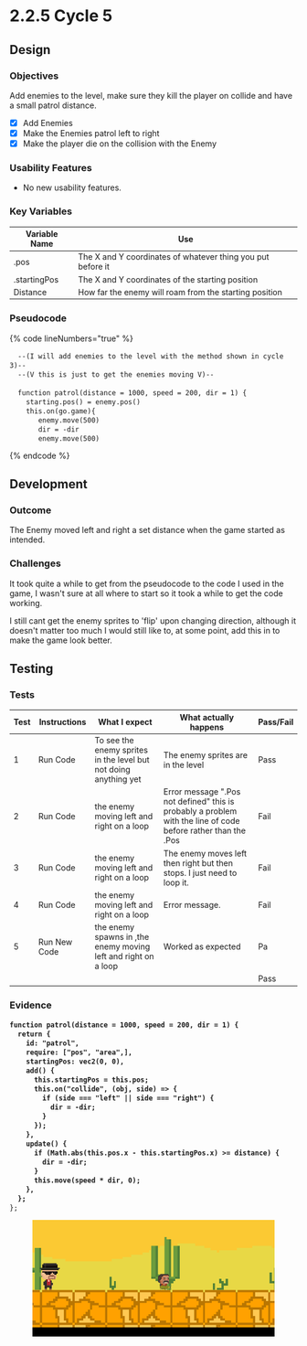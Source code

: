 # 2.2.5 Cycle 5

## Design

### Objectives

Add enemies to the level, make sure they kill the player on collide and have a small patrol distance.

* [x] Add Enemies&#x20;
* [x] Make the Enemies patrol left to right
* [x] Make the player die on the collision with the Enemy&#x20;

### Usability Features

* No new usability features.

### Key Variables

| Variable Name | Use                                                          |
| ------------- | ------------------------------------------------------------ |
| .pos          | The X and Y coordinates of whatever thing you put before it  |
| .startingPos  | The X and Y coordinates of the starting position             |
| Distance      | How far the enemy will roam from the starting position       |

### Pseudocode

{% code lineNumbers="true" %}
```
  --(I will add enemies to the level with the method shown in cycle 3)--
  --(V this is just to get the enemies moving V)--
  
  function patrol(distance = 1000, speed = 200, dir = 1) {
    starting.pos() = enemy.pos()
    this.on(go.game){
       enemy.move(500)
       dir = -dir
       enemy.move(500)
```
{% endcode %}

## Development

### Outcome

The Enemy moved left and right a set distance when the game started as intended.

### Challenges

It took quite a while to get from the pseudocode to the code I used in the game, I wasn't sure at all where to start so it took a while to get the code working.

I still cant get the enemy sprites to 'flip' upon changing direction, although it doesn't matter too much I would still like to, at some point, add this in to make the game look better.

&#x20;

## Testing



### Tests

| Test | Instructions  | What I expect                                                    | What actually happens                                                                                           | Pass/Fail |
| ---- | ------------- | ---------------------------------------------------------------- | --------------------------------------------------------------------------------------------------------------- | --------- |
| 1    | Run Code      | To see the enemy sprites in the level but not doing anything yet | The enemy sprites are in the level                                                                              | Pass      |
| 2    | Run Code      | the enemy moving left and right on a loop                        | Error message   ".Pos not defined" this is probably a problem with the line of code before rather than the .Pos | Fail      |
| 3    | Run Code      | the enemy moving left and right on a loop                        | The enemy moves left then right but then stops. I just need to loop it.                                         | Fail      |
| 4    | Run Code      | the enemy moving left and right on a loop                        | Error message.                                                                                                  | Fail      |
| 5    | Run New Code  | the enemy spawns in ,the enemy moving left and right on a loop   | Worked as expected                                                                                              | Pa        |
|      |               |                                                                  |                                                                                                                 | Pass      |

### Evidence

<pre data-line-numbers><code><strong>function patrol(distance = 1000, speed = 200, dir = 1) {
</strong><strong>  return {
</strong><strong>    id: "patrol",
</strong><strong>    require: ["pos", "area",],
</strong><strong>    startingPos: vec2(0, 0),
</strong><strong>    add() {
</strong><strong>      this.startingPos = this.pos;
</strong><strong>      this.on("collide", (obj, side) => {
</strong><strong>        if (side === "left" || side === "right") {
</strong><strong>          dir = -dir;
</strong><strong>        }
</strong><strong>      });
</strong><strong>    },
</strong><strong>    update() {
</strong><strong>      if (Math.abs(this.pos.x - this.startingPos.x) >= distance) {
</strong><strong>        dir = -dir;
</strong><strong>      }
</strong><strong>      this.move(speed * dir, 0);
</strong><strong>    },
</strong><strong>  };
</strong>};
</code></pre>

<figure><img src="../.gitbook/assets/image (1) (1).png" alt=""><figcaption></figcaption></figure>
